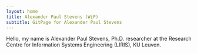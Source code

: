 ```yaml
---
layout: home
title: Alexander Paul Stevens (WiP)
subtitle: GitPage for Alexander Paul Stevens
---
```


<p align="justify">
Hello, my name is Alexander Paul Stevens, Ph.D. researcher at the Research Centre for Information Systems Engineering (LIRIS), KU Leuven.
